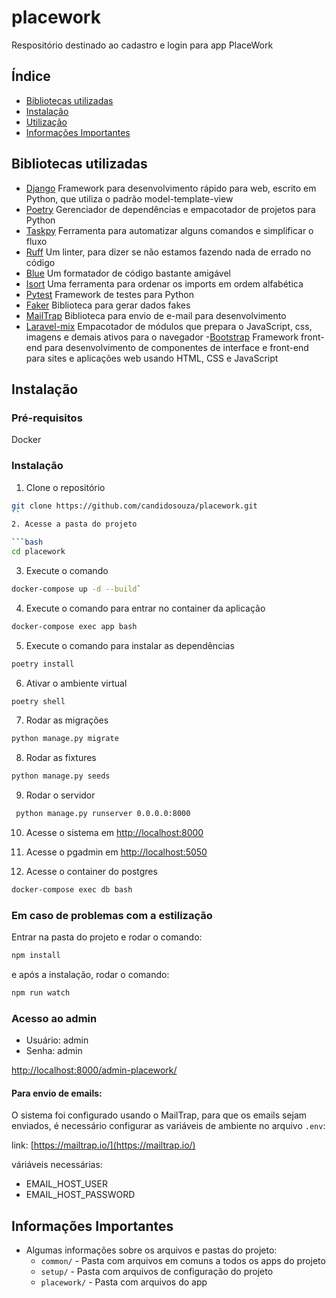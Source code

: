# placework
Respositório destinado ao cadastro e login para app  PlaceWork

## Índice

- [Bibliotecas utilizadas](#bibliotecas-utilizadas)
- [Instalação](#instalação)
- [Utilização](#utilização)
- [Informações Importantes](#informações-importantes)

## Bibliotecas utilizadas

- [Django](https://www.djangoproject.com/)
Framework para desenvolvimento rápido para web, escrito em Python, que utiliza o padrão model-template-view
- [Poetry](https://python-poetry.org/)
Gerenciador de dependências e empacotador de projetos para Python
- [Taskpy](https://github.com/taskipy/taskipy)
Ferramenta para automatizar alguns comandos e simplificar o fluxo
- [Ruff](https://docs.astral.sh/ruff/)
Um linter, para dizer se não estamos fazendo nada de errado no código
- [Blue](https://blue.readthedocs.io/en/latest/index.html)
Um formatador de código bastante amigável
- [Isort](https://pycqa.github.io/isort/)
Uma ferramenta para ordenar os imports em ordem alfabética
- [Pytest](https://docs.pytest.org/en/7.4.x/)
Framework de testes para Python
- [Faker](https://github.com/joke2k/faker)
Biblioteca para gerar dados fakes
- [MailTrap](https://mailtrap.io/)
Biblioteca para envio de e-mail para desenvolvimento
- [Laravel-mix](https://laravel-mix.com/)
Empacotador de módulos que prepara o JavaScript, css, imagens e demais ativos para o navegador
-[Bootstrap](https://getbootstrap.com/)
Framework front-end para desenvolvimento de componentes de interface e front-end para sites e aplicações web usando HTML, CSS e JavaScript
<!-- - [SonarCloud](https://sonarcloud.io/)
Ferramenta de análise estática de código -->


## Instalação

### Pré-requisitos
Docker

### Instalação

1. Clone o repositório

```bash
git clone https://github.com/candidosouza/placework.git
``
2. Acesse a pasta do projeto

```bash
cd placework
```
3. Execute o comando 

```bash
docker-compose up -d --build`
```

4. Execute o comando para entrar no container da aplicação

```bash
docker-compose exec app bash
```

5. Execute o comando para instalar as dependências

```bash
poetry install
```

6. Ativar o ambiente virtual

```bash
poetry shell
```

7. Rodar as migrações
```bash
python manage.py migrate
```
8. Rodar as fixtures
```bash
python manage.py seeds
```
9. Rodar o servidor

```bash
 python manage.py runserver 0.0.0.0:8000
```

10. Acesse o sistema em [http://localhost:8000](http://localhost:8000/)

11. Acesse o pgadmin em [http://localhost:5050](http://localhost:5050/)

12. Acesse o container do postgres

```bash
docker-compose exec db bash
```

### Em caso de problemas com a estilização

Entrar na pasta do projeto e rodar o comando:

```bash
npm install
```
e após a instalação, rodar o comando:

```bash
npm run watch
```

### Acesso ao admin

- Usuário: admin
- Senha: admin

[http://localhost:8000/admin-placework/](http://localhost:8000/admin-placework/)


#### Para envio de emails:

O sistema foi configurado usando o MailTrap, para que os emails sejam enviados, é necessário configurar as variáveis de ambiente no arquivo `.env`:

link: [https://mailtrap.io/](https://mailtrap.io/)

váriáveis necessárias:

- EMAIL_HOST_USER
- EMAIL_HOST_PASSWORD


## Informações Importantes

- Algumas informações sobre os arquivos e pastas do projeto:
    - `common/` - Pasta com arquivos em comuns a todos os apps do projeto
    - `setup/` - Pasta com arquivos de configuração do projeto
    - `placework/` - Pasta com arquivos do app